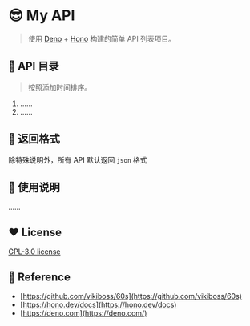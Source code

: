 # 😎 My API

> 使用 [Deno](https://deno.com) + [Hono](https://hono.dev) 构建的简单 API 列表项目。

## 🧐 API 目录

> 按照添加时间排序。

1. ……
2. ……

## 🎨 返回格式
除特殊说明外，所有 API 默认返回 `json` 格式

## 🧭 使用说明
……

## ❤️ License

[GPL-3.0 license](./LICENSE)

## 🎉 Reference
- [https://github.com/vikiboss/60s](https://github.com/vikiboss/60s)
- [https://hono.dev/docs](https://hono.dev/docs)
- [https://deno.com](https://deno.com/)
